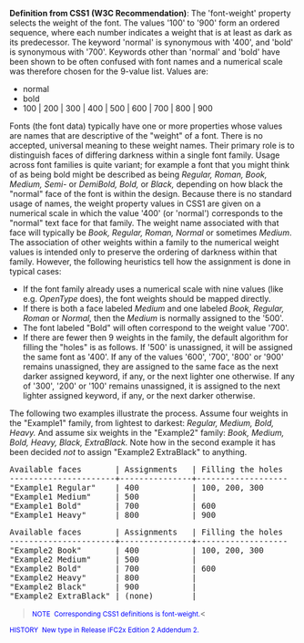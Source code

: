 **Definition
from CSS1 (W3C
Recommendation)**: The 'font-weight' property selects the weight of the font. The values '100' to '900' form an ordered sequence, where each number indicates a weight that is at least as dark as its predecessor. The keyword 'normal' is synonymous with '400', and 'bold' is synonymous with '700'. Keywords other than 'normal' and 'bold' have been shown to be often confused with font names and a numerical scale was therefore chosen for the 9-value list. Values are:

* normal 
* bold 
* 100 | 200 | 300 | 400 | 500 | 600 | 700 | 800 | 900


Fonts (the font data) typically have one or more properties whose
values are names that are descriptive of the "weight" of a font. There
is no accepted, universal meaning to these weight names. Their primary
role is to distinguish faces of differing darkness within a single
font family. Usage across font families is quite variant; for example
a font that you might think of as being bold might be described as
being _Regular, Roman, Book, Medium, Semi-_ or _DemiBold,
Bold,_ or _Black,_ depending on how black
the "normal" face
of the font is within the design. Because there is no standard usage
of names, the weight property values in CSS1 are given on a numerical
scale in which the value '400' (or 'normal') corresponds to the
"normal" text face for that family. The weight name associated with
that face will typically be _Book, Regular, Roman, Normal_
or
sometimes _Medium_.
The association of other weights within a family to the numerical weight values is intended only to preserve the ordering of darkness within that family. However, the following heuristics tell how the assignment is done in typical cases:

* If the font family already uses a numerical scale with nine values (like e.g. _OpenType_ does), the font weights should be mapped directly. 
* If there is both a face labeled _Medium_ and one labeled _Book, Regular, Roman_ or _Normal,_ then the _Medium_ is normally assigned to the '500'. 
* The font labeled "Bold" will often correspond to the weight value '700'. 
* If there are fewer then 9 weights in the family, the default algorithm for filling the "holes" is as follows. If '500' is unassigned, it will be assigned the same font as '400'. If any of the values '600', '700', '800' or '900' remains unassigned, they are assigned to the same face as the next darker assigned keyword, if any, or the next lighter one otherwise. If any of '300', '200' or '100' remains unassigned, it is assigned to the next lighter assigned keyword, if any, or the next darker otherwise. 

The following two examples illustrate the process. Assume four weights in the "Example1" family, from lightest to darkest: _Regular, Medium, Bold, Heavy._ And assume six weights in the "Example2" family: _Book, Medium, Bold, Heavy, Black,
ExtraBlack._ Note how in the second example it has been decided _not_ to assign "Example2 ExtraBlack" to anything.

<pre>Available faces       | Assignments   | Filling the holes<br>----------------------+---------------+-------------------<br>"Example1 Regular"    | 400           | 100, 200, 300<br>"Example1 Medium"     | 500           |<br>"Example1 Bold"       | 700           | 600<br>"Example1 Heavy"      | 800           | 900<br></pre><pre>Available faces       | Assignments   | Filling the holes<br>----------------------+---------------+-------------------<br>"Example2 Book"       | 400           | 100, 200, 300<br>"Example2 Medium"     | 500           |<br>"Example2 Bold"       | 700           | 600 <br>"Example2 Heavy"      | 800           |<br>"Example2 Black"      | 900           |<br>"Example2 ExtraBlack" | (none)        |<br></pre>  
> <small><font color="#0000ff">NOTE&nbsp;
Corresponding CSS1 definitions is font-weight.</font></small><

> <small>
  <font color="#0000ff">HISTORY&nbsp;
New type in
Release IFC2x
Edition 2 Addendum 2.</font>
  </small>